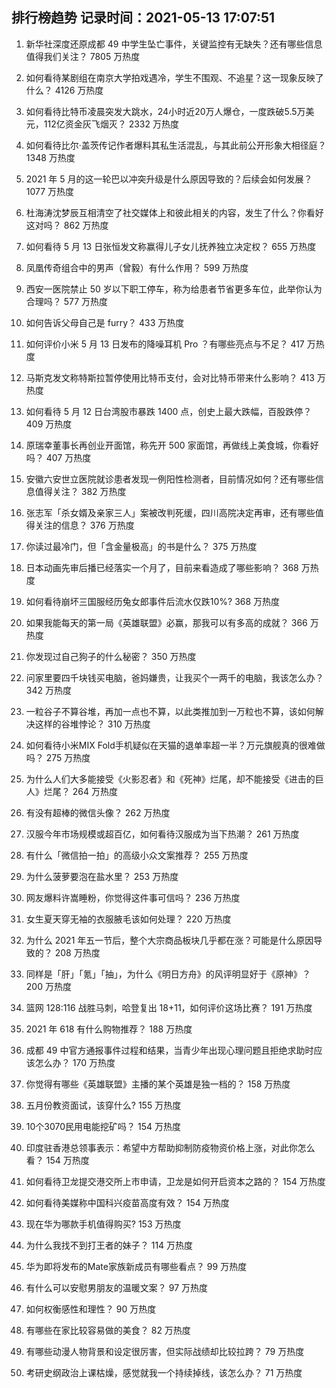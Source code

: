 
## 排行榜趋势 记录时间：2021-05-13 17:07:51
  
  1. 新华社深度还原成都 49 中学生坠亡事件，关键监控有无缺失？还有哪些信息值得我们关注？ 7805 万热度
    
  2. 如何看待某剧组在南京大学拍戏遇冷，学生不围观、不追星？这一现象反映了什么？ 4126 万热度
    
  3. 如何看待比特币凌晨突发大跳水，24小时近20万人爆仓，一度跌破5.5万美元，112亿资金灰飞烟灭？ 2332 万热度
    
  4. 如何看待比尔·盖茨传记作者爆料其私生活混乱，与其此前公开形象大相径庭？ 1348 万热度
    
  5. 2021 年 5 月的这一轮巴以冲突升级是什么原因导致的？后续会如何发展？ 1077 万热度
    
  6. 杜海涛沈梦辰互相清空了社交媒体上和彼此相关的内容，发生了什么？你看好这对吗？ 862 万热度
    
  7. 如何看待 5 月 13 日张恒发文称赢得儿子女儿抚养独立决定权？ 655 万热度
    
  8. 凤凰传奇组合中的男声（曾毅）有什么作用？ 599 万热度
    
  9. 西安一医院禁止 50 岁以下职工停车，称为给患者节省更多车位，此举你认为合理吗？ 577 万热度
    
  10. 如何告诉父母自己是 furry？ 433 万热度
    
  11. 如何评价小米 5 月 13 日发布的降噪耳机 Pro ？有哪些亮点与不足？ 417 万热度
    
  12. 马斯克发文称特斯拉暂停使用比特币支付，会对比特币带来什么影响？ 413 万热度
    
  13. 如何看待 5 月 12 日台湾股市暴跌 1400 点，创史上最大跌幅，百股跌停？ 409 万热度
    
  14. 原瑞幸董事长再创业开面馆，称先开 500 家面馆，再做线上美食城，你看好吗？ 407 万热度
    
  15. 安徽六安世立医院就诊患者发现一例阳性检测者，目前情况如何？还有哪些信息值得关注？ 382 万热度
    
  16. 张志军「杀女婿及亲家三人」案被改判死缓，四川高院决定再审，还有哪些值得关注的信息？ 376 万热度
    
  17. 你读过最冷门，但「含金量极高」的书是什么？ 375 万热度
    
  18. 日本动画先审后播已经落实一个月了，目前来看造成了哪些影响？ 368 万热度
    
  19. 如何看待崩坏三国服经历兔女郎事件后流水仅跌10%? 368 万热度
    
  20. 如果我能每天的第一局《英雄联盟》必赢，那我可以有多高的成就？ 366 万热度
    
  21. 你发现过自己狗子的什么秘密？ 350 万热度
    
  22. 问家里要四千块钱买电脑，爸妈嫌贵，让我买个一两千的电脑，我该怎么办？ 342 万热度
    
  23. 一粒谷子不算谷堆，再加一点也不算，以此类推加到一万粒也不算，该如何解决这样的谷堆悖论？ 310 万热度
    
  24. 如何看待小米MIX Fold手机疑似在天猫的退单率超一半？万元旗舰真的很难做吗？ 275 万热度
    
  25. 为什么人们大多能接受《火影忍者》和《死神》烂尾，却不能接受《进击的巨人》烂尾？ 264 万热度
    
  26. 有没有超棒的微信头像？ 262 万热度
    
  27. 汉服今年市场规模或超百亿，如何看待汉服成为当下热潮？ 261 万热度
    
  28. 有什么「微信拍一拍」的高级小众文案推荐？ 255 万热度
    
  29. 为什么菠萝要泡在盐水里？ 253 万热度
    
  30. 网友爆料许嵩睡粉，你觉得这件事可信吗？ 236 万热度
    
  31. 女生夏天穿无袖的衣服腋毛该如何处理？ 220 万热度
    
  32. 为什么 2021 年五一节后，整个大宗商品板块几乎都在涨？可能是什么原因导致的？ 208 万热度
    
  33. 同样是「肝」「氪」「抽」，为什么《明日方舟》的风评明显好于《原神》？ 200 万热度
    
  34. 篮网 128:116 战胜马刺，哈登复出 18+11，如何评价这场比赛？ 191 万热度
    
  35. 2021 年 618 有什么购物推荐？ 188 万热度
    
  36. 成都 49 中官方通报事件过程和结果，当青少年出现心理问题且拒绝求助时应该怎么办？ 170 万热度
    
  37. 你觉得有哪些《英雄联盟》主播的某个英雄是独一档的？ 158 万热度
    
  38. 五月份教资面试，该穿什么? 155 万热度
    
  39. 10个3070民用电能挖矿吗？ 154 万热度
    
  40. 印度驻香港总领事表示：希望中方帮助抑制防疫物资价格上涨，对此你怎么看？ 154 万热度
    
  41. 如何看待卫龙提交港交所上市申请，卫龙是如何开启资本之路的？ 154 万热度
    
  42. 如何看待美媒称中国科兴疫苗高度有效？ 154 万热度
    
  43. 现在华为哪款手机值得购买? 153 万热度
    
  44. 为什么我找不到打王者的妹子？ 114 万热度
    
  45. 华为即将发布的Mate家族新成员有哪些看点？ 99 万热度
    
  46. 有什么可以安慰男朋友的温暖文案？ 97 万热度
    
  47. 如何权衡感性和理性？ 90 万热度
    
  48. 有哪些在家比较容易做的美食？ 82 万热度
    
  49. 有哪些动漫人物背景和设定很厉害，但实际战绩却比较拉跨？ 79 万热度
    
  50. 考研史纲政治上课枯燥，感觉就我一个持续掉线，该怎么办？ 71 万热度
    